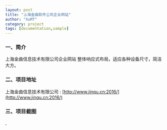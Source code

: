 ```yaml
---
layout: post
title: "上海金曲软件公司企业网站"
author: "XuMT"
category: project
tags: [documentation,sample]
---
```


### 一、简介

上海金曲信息技术有限公司企业网站 整体响应式布局，适应各种设备尺寸，简洁大方。

### 二、项目地址

上海金曲信息技术有限公司 : [http://www.jinqu.cn:2016/](http://www.jinqu.cn:2016/)

### 三、项目截图

<a href="http://ozc5dgoun.bkt.clouddn.com/jq_02.jpg" target="_blank">
    <img src="http://ozc5dgoun.bkt.clouddn.com/jq_02.jpg" alt="">
</a>
<a href="http://ozc5dgoun.bkt.clouddn.com/jq_01.jpg" target="_blank">
    <img src="http://ozc5dgoun.bkt.clouddn.com/jq_01.jpg" alt="">
</a>
